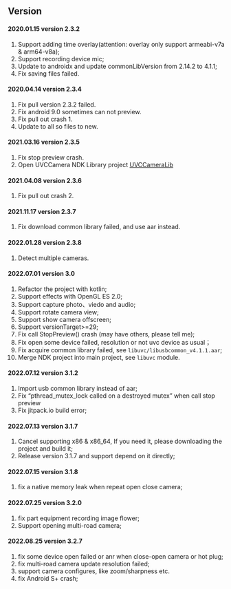Version
-------

#### 2020.01.15  version 2.3.2  

1. Support adding time overlay(attention: overlay only support armeabi-v7a & arm64-v8a);
2. Support recording device mic;
3. Update to androidx and update commonLibVersion from 2.14.2 to 4.1.1;
4. Fix saving files failed.  

#### 2020.04.14  version 2.3.4

1. Fix pull version 2.3.2 failed.
2. Fix android 9.0 sometimes can not preview.
3. Fix pull out crash 1.
4. Update to all so files to new.

#### 2021.03.16  version 2.3.5

1. Fix stop preview crash.
2. Open UVCCamera NDK Library project [UVCCameraLib](https://github.com/jiangdongguo/UVCCameraLib)

#### 2021.04.08  version 2.3.6

1. Fix pull out crash 2.

#### 2021.11.17  version 2.3.7

1. Fix download common library failed, and use aar instead.

#### 2022.01.28  version 2.3.8

1. Detect multiple cameras.

#### 2022.07.01  version 3.0

1. Refactor the project with kotlin;
2. Support effects with OpenGL ES 2.0;
3. Support capture photo、viedo and audio;
4. Support rotate camera view;
5. Support show camera offscreen;
6. Support versionTarget>=29;
7. Fix call StopPreview() crash (may have others, please tell me);
8. Fix open some device failed, resolution or not uvc device as usual；
9. Fix acquire  common library failed, see `libuvc/libusbcommon_v4.1.1.aar`;
10. Merge NDK project into main project, see `libuvc` module.

#### 2022.07.12  version 3.1.2

1. Import usb common library instead of aar;
2. Fix “pthread_mutex_lock called on a destroyed mutex” when call stop preview
3. Fix jitpack.io build error;

#### 2022.07.13  version 3.1.7

1. Cancel supporting x86 & x86_64, If you need it, please downloading the project and build it;
2. Release version 3.1.7 and support depend on it directly;

#### 2022.07.15  version 3.1.8

1. fix a native memory leak when repeat open close camera;

#### 2022.07.25  version 3.2.0

1. fix part equipment recording image flower;
2. Support opening multi-road camera;

#### 2022.08.25  version 3.2.7

1. fix some device open failed or anr when close-open camera or hot plug;
2. fix multi-road camera update resolution failed;
3. support camera configures, like zoom/sharpness etc.
4. fix Android S+ crash;